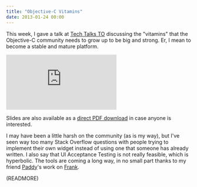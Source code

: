 ```yaml
---
title: "Objective-C Vitamins"
date: 2013-01-24 00:00
---
```


This week, I gave a talk at [Tech Talks TO](http://techtalksto.com/post/40607791416/ash-furrow-presenting-accessibility-and-unit-testing) discussing the "vitamins" that the Objective-C community needs to grow up to be big and strong. Er, I mean to become a stable and mature platform.

<div class="embed-responsive embed-responsive-16by9"><iframe mozallowfullscreen="" allowfullscreen="" src="https://player.vimeo.com/video/58066095?wmode=opaque&amp;api=1" data-embed="true" webkitallowfullscreen="" frameborder="0" class="embed-responsive-item"></iframe></div>

Slides are also available as a [direct PDF download](http://static.ashfurrow.com/blog/vitamins.pdf) in case anyone is interested.

<script async class="speakerdeck-embed" data-id="f3f28280478b0130bba412313d320a8d" data-ratio="1.33333333333333" src="//speakerdeck.com/assets/embed.js"></script>

I may have been a little harsh on the community (as is my way), but I've seen way too many Stack Overflow questions with people trying to implement their own widget instead of using one that someone has already written. I also say that UI Acceptance Testing is not really feasible, which is hyperbolic. The tools are coming a long way, in no small part thanks to my friend [Paddy](https://github.com/tapi)'s work on [Frank](https://github.com/moredip/Frank).

(READMORE)
